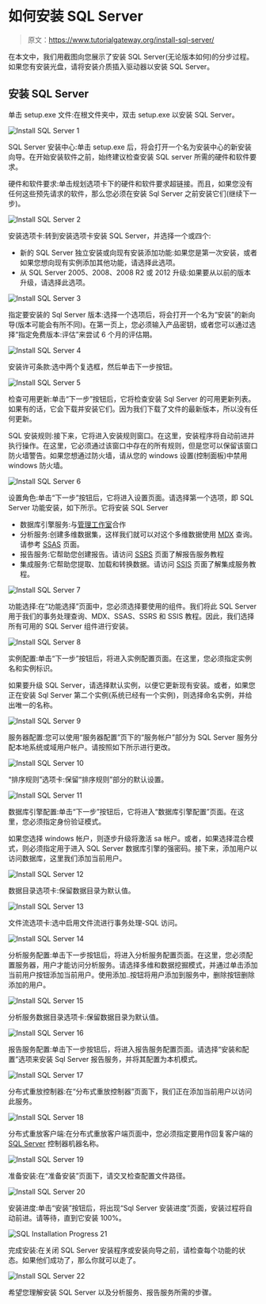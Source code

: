 # 如何安装 SQL Server

> 原文：<https://www.tutorialgateway.org/install-sql-server/>

在本文中，我们用截图向您展示了安装 SQL Server(无论版本如何)的分步过程。如果您有安装光盘，请将安装介质插入驱动器以安装 SQL Server。

## 安装 SQL Server

单击 setup.exe 文件:在根文件夹中，双击 setup.exe 以安装 SQL Server。

![Install SQL Server 1](img/07e89335fa59009ee1c49b45e4cb2784.png)

SQL Server 安装中心:单击 setup.exe 后，将会打开一个名为安装中心的新安装向导。在开始安装软件之前，始终建议检查安装 SQL server 所需的硬件和软件要求。

硬件和软件要求:单击规划选项卡下的硬件和软件要求超链接。而且，如果您没有任何这些预先请求的软件，那么您必须在安装 Sql Server 之前安装它们(继续下一步)。

![Install SQL Server 2](img/5fcf35c4aa866ab98019b3849bed144b.png)

安装选项卡:转到安装选项卡安装 SQL Server，并选择一个或四个:

*   新的 SQL Server 独立安装或向现有安装添加功能:如果您是第一次安装，或者如果您想向现有实例添加其他功能，请选择此选项。
*   从 SQL Server 2005、2008、2008 R2 或 2012 升级:如果要从以前的版本升级，请选择此选项。

![Install SQL Server 3](img/ed2deb122f3c35a4d553b6e9570e2e6d.png)

指定要安装的 Sql Server 版本:选择一个选项后，将会打开一个名为“安装”的新向导(版本可能会有所不同)。在第一页上，您必须输入产品密钥，或者您可以通过选择“指定免费版本:评估”来尝试 6 个月的评估期。

![Install SQL Server 4](img/8e6e8a198de53e85e2123184d3ba18e7.png)

安装许可条款:选中两个复选框，然后单击下一步按钮。

![Install SQL Server 5](img/fe7c1228d6c2c553f723ddee11dbb9d9.png)

检查可用更新:单击“下一步”按钮后，它将检查安装 Sql Server 的可用更新列表。如果有的话，它会下载并安装它们。因为我们下载了文件的最新版本，所以没有任何更新。

SQL 安装规则:接下来，它将进入安装规则窗口。在这里，安装程序将自动前进并执行操作。在这里，它必须通过该窗口中存在的所有规则，但是您可以保留该窗口防火墙警告。如果您想通过防火墙，请从您的 windows 设置(控制面板)中禁用 windows 防火墙。

![Install SQL Server 6](img/8020be272239fd5a0dd495dc38c518d4.png)

设置角色:单击“下一步”按钮后，它将进入设置页面。请选择第一个选项，即 SQL Server 功能安装，如下所示。它将安装 SQL Server

*   数据库引擎服务:与[管理工作室](https://www.tutorialgateway.org/sql-server-management-studio/)合作
*   分析服务:创建多维数据集，这样我们就可以对这个多维数据使用 [MDX](https://www.tutorialgateway.org/mdx/) 查询。请参考 [SSAS](https://www.tutorialgateway.org/ssas/) 页面。
*   报告服务:它帮助您创建报告。请访问 [SSRS](https://www.tutorialgateway.org/ssrs/) 页面了解报告服务教程
*   集成服务:它帮助您提取、加载和转换数据。请访问 [SSIS](https://www.tutorialgateway.org/ssis/) 页面了解集成服务教程。

![Install SQL Server 7](img/14d6bc5dd2e6261edd3386ee5359cc94.png)

功能选择:在“功能选择”页面中，您必须选择要使用的组件。我们将此 SQL Server 用于我们的事务处理查询、MDX、SSAS、SSRS 和 SSIS 教程。因此，我们选择所有可用的 SQL Server 组件进行安装。

![Install SQL Server 8](img/d0a1b53a23b0bd7b546d6a1df70ae3cb.png)

实例配置:单击“下一步”按钮后，将进入实例配置页面。在这里，您必须指定实例名和实例标识。

如果要升级 SQL Server，请选择默认实例，以便它更新现有安装。或者，如果您正在安装 Sql Server 第二个实例(系统已经有一个实例)，则选择命名实例，并给出唯一的名称。

![Install SQL Server 9](img/8380a9898a68c4eb796318d3304b5529.png)

服务器配置:您可以使用“服务器配置”页下的“服务帐户”部分为 SQL Server 服务分配本地系统或域用户帐户。请按照如下所示进行更改。

![Install SQL Server 10](img/47aab083af202e05a0e55f663fe8b33b.png)

“排序规则”选项卡:保留“排序规则”部分的默认设置。

![Install SQL Server 11](img/469c72fa7a634bac5c213b9a5017103f.png)

数据库引擎配置:单击“下一步”按钮后，它将进入“数据库引擎配置”页面。在这里，您必须指定身份验证模式。

如果您选择 windows 帐户，则逐步升级将激活 sa 帐户。或者，如果选择混合模式，则必须指定用于进入 SQL Server 数据库引擎的强密码。接下来，添加用户以访问数据库，这里我们添加当前用户。

![Install SQL Server 12](img/77851e9627524e6012c94993321da85f.png)

数据目录选项卡:保留数据目录为默认值。

![Install SQL Server 13](img/6f4615c8452985d7bcaa8d90c96d93df.png)

文件流选项卡:选中启用文件流进行事务处理-SQL 访问。

![Install SQL Server 14](img/1504b1047aacd8422f5cbfb13ade12bd.png)

分析服务配置:单击下一步按钮后，将进入分析服务配置页面。在这里，您必须配置服务器，用户才能访问分析服务。请选择多维和数据挖掘模式，并通过单击添加当前用户按钮添加当前用户。使用添加..按钮将用户添加到服务中，删除按钮删除添加的用户。

![Install SQL Server 15](img/12f2458b8839edad3b8ffcb5f9ab1b55.png)

分析服务数据目录选项卡:保留数据目录为默认值。

![Install SQL Server 16](img/2bebe9c47a33e6f170b943f48df72b2f.png)

报告服务配置:单击下一步按钮后，将进入报告服务配置页面。请选择“安装和配置”选项来安装 Sql Server 报告服务，并将其配置为本机模式。

![Install SQL Server 17](img/a8afd6ade6e7142e865355df4dcd3176.png)

分布式重放控制器:在“分布式重放控制器”页面下，我们正在添加当前用户以访问此服务。

![Install SQL Server 18](img/adf74d3e5b44f63e52ccce625ae5ed04.png)

分布式重放客户端:在分布式重放客户端页面中，您必须指定要用作回复客户端的 [SQL Server](https://www.tutorialgateway.org/sql/) 控制器机器名称。

![Install SQL Server 19](img/31a569ec8f3d0f90da42849aee84f855.png)

准备安装:在“准备安装”页面下，请交叉检查配置文件路径。

![Install SQL Server 20](img/23c7ddb8e8fd09c1fd947de4b0c26dab.png)

安装进度:单击“安装”按钮后，将出现“Sql Server 安装进度”页面，安装过程将自动前进。请等待，直到它安装 100%。

![SQL Installation Progress  21](img/24575ba007bfe4243d8c0a433799c09d.png)

完成安装:在关闭 SQL Server 安装程序或安装向导之前，请检查每个功能的状态。如果他们成功了，那么你就可以走了。

![Install SQL Server 22](img/370a0a075a4cf1f756676d5960c47b5d.png)

希望您理解安装 SQL Server 以及分析服务、报告服务所需的步骤。
